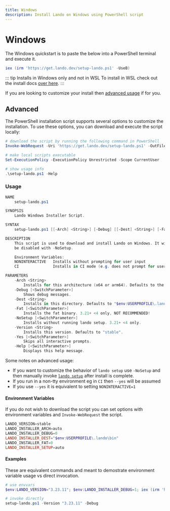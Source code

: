 ```yaml
---
title: Windows
description: Install Lando on Windows using PowerShell script
---
```


# Windows

The Windows quickstart is to paste the below into a PowerShell terminal and execute it.

```powershell
iex (irm 'https://get.lando.dev/setup-lando.ps1' -UseB)
```

::: tip Installs in Windows only and not in WSL
To install in WSL check out the install docs [over here](https://docs.lando.dev/install/wsl.html).
:::

If you are looking to customize your install then [advanced usage](#advanced) if for you.

## Advanced

The PowerShell installation script supports several options to customize the installation. To use these options, you can download and execute the script locally:

```powershell
# download the script by running the following command in PowerShell
Invoke-WebRequest -Uri 'https://get.lando.dev/setup-lando.ps1' -OutFile 'setup-lando.ps1'

# make local scripts executable
Set-ExecutionPolicy -ExecutionPolicy Unrestricted -Scope CurrentUser

# show usage info
.\setup-lando.ps1 -Help
```

### Usage

```powershell
NAME
    setup-lando.ps1

SYNOPSIS
    Lando Windows Installer Script.

SYNTAX
    setup-lando.ps1 [[-Arch] <String>] [-Debug] [[-Dest] <String>] [-Fat] [-NoSetup] [[-Version] <String>] [-Yes] [-Help] [<CommonParameters>]

DESCRIPTION
    This script is used to download and install Lando on Windows. It will also run lando setup on >3.21 <4 but this can
    be disabled with -NoSetup.

    Environment Variables:
    NONINTERACTIVE   Installs without prompting for user input
    CI               Installs in CI mode (e.g. does not prompt for user input)

PARAMETERS
    -Arch <String>
        Installs for this architecture (x64 or arm64). Defaults to the system architecture.
    -Debug [<SwitchParameter>]
        Shows debug messages.
    -Dest <String>
        Installs in this directory. Defaults to "$env:USERPROFILE\.lando\bin".
    -Fat [<SwitchParameter>]
        Installs the fat binary. 3.21+ <4 only, NOT RECOMMENDED!
    -NoSetup [<SwitchParameter>]
        Installs without running lando setup. 3.21+ <4 only.
    -Version <String>
        Installs this version. Defaults to "stable".
    -Yes [<SwitchParameter>]
        Skips all interactive prompts.
    -Help [<SwitchParameter>]
        Displays this help message.
```

Some notes on advanced usage:

* If you want to customize the behavior of `lando setup` use `-NoSetup` and then manually invoke [`lando setup`](https://docs.lando.dev/cli/setup.html) after install is complete.
* If you run in a non-tty environment eg in `CI` then `--yes` will be assumed
* If you use `--yes` it is equivalent to setting `NONINTERACTIVE=1`

#### Environment Variables

If you do not wish to download the script you can set options with environment variables and `Invoke-WebRequest` the script.

```powershell
LANDO_VERSION=stable
LANDO_INSTALLER_ARCH=auto
LANDO_INSTALLER_DEBUG=0
LANDO_INSTALLER_DEST="$env:USERPROFILE\.lando\bin"
LANDO_INSTALLER_FAT=0
LANDO_INSTALLER_SETUP=auto
```

#### Examples

These are equivalent commands and meant to demostrate environment variable usage vs direct invocation.

```powershell
# use envvars
$env:LANDO_VERSION="3.23.11"; $env:LANDO_INSTALLER_DEBUG=1; iex (irm 'https://get.lando.dev/setup-lando.ps1' -UseB)

# invoke directly
setup-lando.ps1 -Version "3.23.11" -Debug
```
